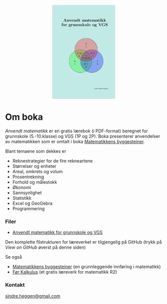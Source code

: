 <p align="center"><img src="frontpage.png" alt="FrontPage" height="300"> </p>

# Om boka

_Anvendt matematikk_ er en gratis lærebok (i PDF-format) beregnet for grunnskole (5.-10.klasse) og VGS (1P og 2P). Boka presenterer anvendelser av matematikken som er omtalt i boka [Matematikkens byggesteiner](https://sindrsh.github.io/FirstPrinciplesOfMath/).

Blant temaene som dekkes er
- Reknestrategier for de fire rekneartene
- Størrelser og enheter
- Areal, omkrets og volum
- Prosentrekning
- Forhold og målestokk
- Økonomi
- Sannsynlighet
- Statistikk
- Excel og GeoGebra
- Programmering

### Filer

- [Anvendt matematikk for grunnskole og VGS](https://github.com/sindrsh/AppliedMath/blob/master/P.pdf)
 
Den komplette filstrukturen for læreverket er tilgjengelig på GitHub (trykk på _View on GitHub_ øverst på denne siden)

Se også 
- [Matematikkens byggesteiner](https://sindrsh.github.io/FirstPrinciplesOfMath/) (en grunnleggende innføring i matematikk)
- [Før Kalkulus](https://sindrsh.github.io/precalc/) (et gratis læreverk for matematikk R2)

### Kontakt
sindre.heggen@gmail.com


